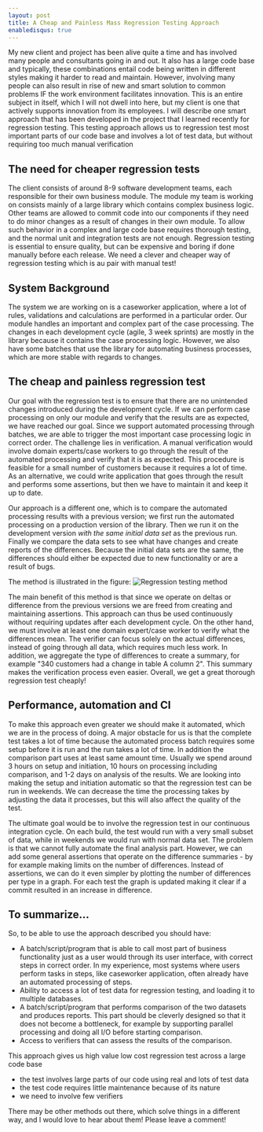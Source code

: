 ```yaml
---
layout: post
title: A Cheap and Painless Mass Regression Testing Approach
enabledisqus: true
---
```

My new client and project has been alive quite a time and has involved many people and consultants going in and out. It also has a large code base and typically, these combinations entail code being written in different styles making it harder to read and maintain. However, involving many people can also result in rise of new and smart solution to common problems IF the work environment facilitates innovation. This is an entire subject in itself, which I will not dwell into here, but my client is one that actively supports innovation from its employees. I will describe one smart approach that has been developed in the project that I learned recently for regression testing. This testing approach allows us to regression test most important parts of our code base and involves a lot of test data, but without requiring too much manual verification

## The need for cheaper regression tests
The client consists of around 8-9 software development teams, each responsible for their own business module. The module my team is working on consists mainly of a large library which contains complex business logic. Other teams are allowed to commit code into our components if they need to do minor changes as a result of changes in their own module. To allow such behavior in a complex and large code base requires thorough testing, and the normal unit and integration tests are not enough. Regression testing is essential to ensure quality, but can be expensive and boring if done manually before each release. We need a clever and cheaper way of regression testing which is au pair with manual test!

## System Background
The system we are working on is a caseworker application, where a lot of rules, validations and calculations are performed in a particular order. Our module handles an important and complex part of the case processing. The changes in each development cycle (agile, 3 week sprints) are mostly in the library because it contains the case processing logic. However, we also have some batches that use the library for automating business processes, which are more stable with regards to changes.

## The cheap and painless regression test
Our goal with the regression test is to ensure that there are no unintended changes introduced during the development cycle. If we can perform case processing on only our module and verify that the results are as expected, we have reached our goal. Since we support automated processing through batches, we are able to trigger the most important case processing logic in correct order. The challenge lies in verification. A manual verification would involve domain experts/case workers to go through the result of the automated processing and verify that it is as expected. This procedure is feasible for a small number of customers because it requires a lot of time. As an alternative, we could write application that goes through the result and performs some assertions, but then we have to maintain it and keep it up to date.

Our approach is a different one, which is to compare the automated processing results with a previous version; we first run the automated processing on a production version of the library. Then we run it on the development version _with the same initial data set_ as the previous run. Finally we compare the data sets to see what have changes and create reports of the differences. Because the initial data sets are the same, the differences should either be expected due to new functionality or are a result of bugs.

The method is illustrated in the figure:
![Regression testing method][regression_testing]

The main benefit of this method is that since we operate on deltas or difference from the previous versions we are freed from creating and maintaining assertions. This approach can thus be used continuously without requiring updates after each development cycle. On the other hand, we must involve at least one domain expert/case worker to verify what the differences mean. The verifier can focus solely on the actual differences, instead of going through all data, which requires much less work. In addition, we aggregate the type of differences to create a summary, for example "340 customers had a change in table A column 2". This summary makes the verification process even easier. Overall, we get a great thorough regression test cheaply!

## Performance, automation and CI
To make this approach even greater we should make it automated, which we are in the process of doing. A major obstacle for us is that the complete test takes a lot of time because the automated process batch requires some setup before it is run and the run takes a lot of time. In addition the comparison part uses at least same amount time. Usually we spend around 3 hours on setup and initiation, 10 hours on processing including comparison, and 1-2 days on analysis of the results. We are looking into making the setup and initiation automatic so that the regression test can be run in weekends. We can decrease the time the processing takes by adjusting the data it processes, but this will also affect the quality of the test.

The ultimate goal would be to involve the regression test in our continuous integration cycle. On each build, the test would run with a very small subset of data, while in weekends we would run with normal data set. The problem is that we cannot fully automate the final analysis part. However, we can add some general assertions that operate on the difference summaries - by for example making limits on the number of differences. Instead of assertions, we can do it even simpler by plotting the number of differences per type in a graph. For each test the graph is updated making it clear if a commit resulted in an increase in difference.

## To summarize...
So, to be able to use the approach described you should have:

* A batch/script/program that is able to call most part of business functionality just as a user would through its user interface, with correct steps in correct order. In my experience, most systems where users perform tasks in steps, like caseworker application, often already have an automated processing of steps.
* Ability to access a lot of test data for regression testing, and loading it to multiple databases.
* A batch/script/program that performs comparison of the two datasets and produces reports. This part should be cleverly designed so that it does not become a bottleneck, for example by supporting parallel processing and doing all I/O before starting comparison.
* Access to verifiers that can assess the results of the comparison.

This approach gives us high value low cost regression test across a large code base

* the test involves large parts of our code using real and lots of test data
* the test code requires little maintenance because of its nature
* we need to involve few verifiers

There may be other methods out there, which solve things in a different way, and I would love to hear about them! Please leave a comment!

 [regression_testing]: {{site.url}}/assets/regression_testing.png "Regression test method"

